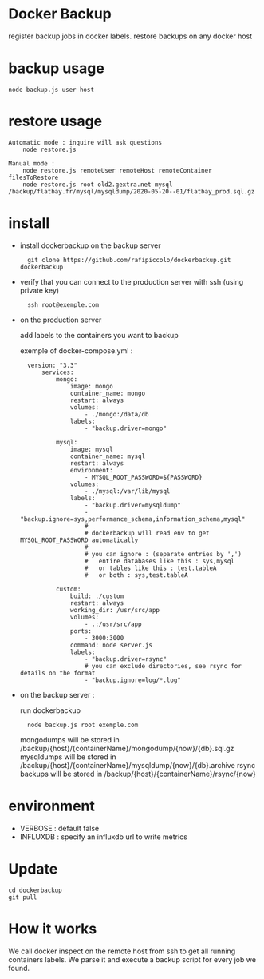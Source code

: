 # Docker Backup

register backup jobs in docker labels.
restore backups on any docker host

# backup usage

    node backup.js user host

# restore usage

    Automatic mode : inquire will ask questions
        node restore.js
    
    Manual mode :
        node restore.js remoteUser remoteHost remoteContainer filesToRestore
        node restore.js root old2.gextra.net mysql /backup/flatbay.fr/mysql/mysqldump/2020-05-20--01/flatbay_prod.sql.gz
    

# install

- install dockerbackup on the backup server

        git clone https://github.com/rafipiccolo/dockerbackup.git dockerbackup

- verify that you can connect to the production server with ssh (using private key)

        ssh root@exemple.com

- on the production server

    add labels to the containers you want to backup

    exemple of docker-compose.yml :

        version: "3.3"
            services:
                mongo:
                    image: mongo
                    container_name: mongo
                    restart: always
                    volumes:
                        - ./mongo:/data/db
                    labels:
                        - "backup.driver=mongo"

                mysql:
                    image: mysql
                    container_name: mysql
                    restart: always
                    environment:
                        - MYSQL_ROOT_PASSWORD=${PASSWORD}
                    volumes:
                        - ./mysql:/var/lib/mysql
                    labels:
                        - "backup.driver=mysqldump"
                        - "backup.ignore=sys,performance_schema,information_schema,mysql"
                        #
                        # dockerbackup will read env to get MYSQL_ROOT_PASSWORD automatically
                        # 
                        # you can ignore : (separate entries by ',')
                        #   entire databases like this : sys,mysql
                        #   or tables like this : test.tableA
                        #   or both : sys,test.tableA

                custom:
                    build: ./custom
                    restart: always
                    working_dir: /usr/src/app
                    volumes:
                        - .:/usr/src/app
                    ports:
                        - 3000:3000
                    command: node server.js
                    labels:     
                        - "backup.driver=rsync"
                        # you can exclude directories, see rsync for details on the format
                        - "backup.ignore=log/*.log"

- on the backup server :

    run dockerbackup

        node backup.js root exemple.com

    mongodumps will be stored in /backup/{host}/{containerName}/mongodump/{now}/{db}.sql.gz
    mysqldumps will be stored in /backup/{host}/{containerName}/mysqldump/{now}/{db}.archive
    rsync backups will be stored in /backup/{host}/{containerName}/rsync/{now}

# environment

- VERBOSE : default false
- INFLUXDB : specify an influxdb url to write metrics

# Update

    cd dockerbackup
    git pull

# How it works

We call docker inspect on the remote host from ssh to get all running containers labels.
We parse it and execute a backup script for every job we found.
